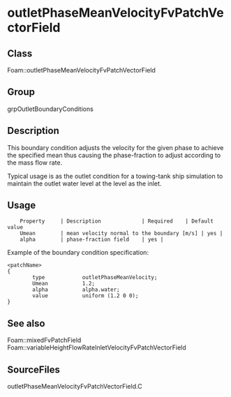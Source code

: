 # outletPhaseMeanVelocityFvPatchVectorField 
## Class
Foam::outletPhaseMeanVelocityFvPatchVectorField

## Group
grpOutletBoundaryConditions

## Description
This boundary condition adjusts the velocity for the given phase to achieve
the specified mean thus causing the phase-fraction to adjust according to
the mass flow rate.

Typical usage is as the outlet condition for a towing-tank ship simulation
to maintain the outlet water level at the level as the inlet.

## Usage

        Property     | Description             | Required    | Default value
        Umean        | mean velocity normal to the boundary [m/s] | yes |
        alpha        | phase-fraction field    | yes |


Example of the boundary condition specification:
```
<patchName>
{
        type            outletPhaseMeanVelocity;
        Umean           1.2;
        alpha           alpha.water;
        value           uniform (1.2 0 0);
}
```

## See also
Foam::mixedFvPatchField
Foam::variableHeightFlowRateInletVelocityFvPatchVectorField

## SourceFiles
outletPhaseMeanVelocityFvPatchVectorField.C

